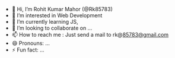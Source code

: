 - 👋 Hi, I’m Rohit Kumar Mahor (@Rk85783)
- 👀 I’m interested in Web Development
- 🌱 I’m currently learning JS, 
- 💞️ I’m looking to collaborate on ...
- 📫 How to reach me : Just send a mail to rk@85783@gmail.com
- 😄 Pronouns: ... 
- ⚡ Fun fact: ...

<!---
Rk85783/Rk85783 is a ✨ special ✨ repository because its `README.md` (this file) appears on your GitHub profile.
You can click the Preview link to take a look at your changes.
--->
